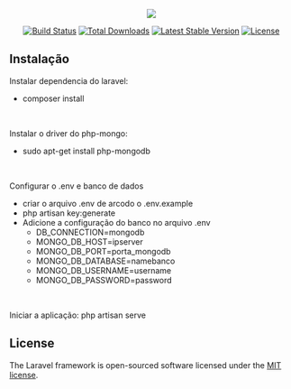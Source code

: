 <p align="center"><img src="https://laravel.com/assets/img/components/logo-laravel.svg"></p>

<p align="center">
<a href="https://travis-ci.org/laravel/framework"><img src="https://travis-ci.org/laravel/framework.svg" alt="Build Status"></a>
<a href="https://packagist.org/packages/laravel/framework"><img src="https://poser.pugx.org/laravel/framework/d/total.svg" alt="Total Downloads"></a>
<a href="https://packagist.org/packages/laravel/framework"><img src="https://poser.pugx.org/laravel/framework/v/stable.svg" alt="Latest Stable Version"></a>
<a href="https://packagist.org/packages/laravel/framework"><img src="https://poser.pugx.org/laravel/framework/license.svg" alt="License"></a>
</p>

## Instalação 
<p>Instalar dependencia do laravel:</p>
<ul>
    <li>composer install</li> 
</ul>
<br>
<p>Instalar o driver do php-mongo:</p>
<ul>
    <li>sudo apt-get install php-mongodb</li>
</ul>
<br>
<p>Configurar o .env e banco de dados</p>
<ul>
    <li>criar o arquivo .env de arcodo o .env.example</li>
    <li>php artisan key:generate</li>
    <li>Adicione a configuração do banco no arquivo .env
      <ul>
        <li>DB_CONNECTION=mongodb</li>
        <li>MONGO_DB_HOST=ipserver</li>
        <li>MONGO_DB_PORT=porta_mongodb</li>
        <li>MONGO_DB_DATABASE=namebanco</li>
        <li>MONGO_DB_USERNAME=username</li>
        <li>MONGO_DB_PASSWORD=password</li>
      </ul>
    </li>
</ul>
<br>
<p>Iniciar a aplicação: php artisan serve</p>


## License
The Laravel framework is open-sourced software licensed under the [MIT license](https://opensource.org/licenses/MIT).
